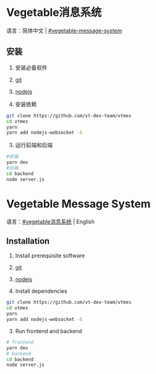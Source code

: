 # Vegetable消息系统

语言：简体中文 | [#vegetable-message-system](English)

## 安装

1. 安装必备软件

  1. [git](https://git-scm.com/)
  2. [nodejs](https://nodejs.org/)

2. 安装依赖

```bash
git clone https://github.com/vt-dev-team/vtmes
cd vtmes
yarn
yarn add nodejs-websocket -S
```

3. 运行前端和后端

```bash
#前端
yarn dev
#后端
cd backend
node server.js
```

# Vegetable Message System

语言：[#vegetable消息系统](简体中文) | English

## Installation

1. Install prerequisite software

  1. [git](https://git-scm.com/)
  2. [nodejs](https://nodejs.org/)

2. Install dependencies

```bash
git clone https://github.com/vt-dev-team/vtmes
cd vtmes
yarn
yarn add nodejs-websocket -S
```

3. Run frontend and backend

```bash
# frontend
yarn dev
# backend
cd backend
node server.js
```
